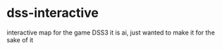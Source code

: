 # dss-interactive
interactive map for the game DSS3
it is ai, just wanted to make it for the sake of it

